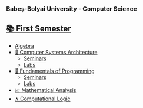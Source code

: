 ### Babeș-Bolyai University - Computer Science

## [📚 First Semester]()
- [    Algebra]()
- [👾 Computer Systems Architecture]()
  - [Seminars]()
  - [Labs]()
- [🚀 Fundamentals of Programming]()
  - [Seminars]()
  - [Labs]()
- [📈 Mathematical Analysis]()
- [∧ Computational Logic]()
